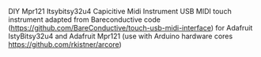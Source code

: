 DIY Mpr121 Itsybitsy32u4 Capicitive Midi Instrument
USB MIDI touch instrument adapted from Bareconductive code (https://github.com/BareConductive/touch-usb-midi-interface)
for Adafruit IstyBitsy32u4 and Adafruit Mpr121 (use with Arduino hardware cores https://github.com/rkistner/arcore)
